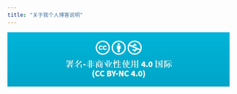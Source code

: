 ```yaml
---
title: "关于我个人博客说明"
---
```


















![5c3af69f78ca7](\5c3af69f78ca7.jpg)

















































